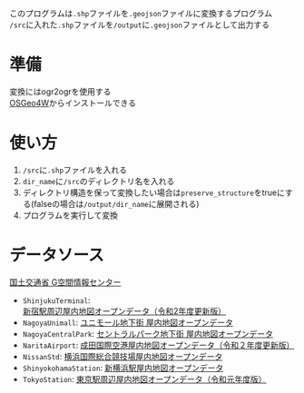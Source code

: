 このプログラムは`.shp`ファイルを`.geojson`ファイルに変換するプログラム  
`/src`に入れた`.shp`ファイルを`/output`に`.geojson`ファイルとして出力する

# 準備
変換にはogr2ogrを使用する  
[OSGeo4W](https://trac.osgeo.org/osgeo4w/)からインストールできる

# 使い方
1. `/src`に`.shp`ファイルを入れる
2. `dir_name`に`/src`のディレクトリ名を入れる
3. ディレクトリ構造を保って変換したい場合は`preserve_structure`をtrueにする(falseの場合は`/output/dir_name`に展開される)
4. プログラムを実行して変換

# データソース
[国土交通省 G空間情報センター](https://www.geospatial.jp/ckan/organization/seisakutokatsu)
- `ShinjukuTerminal`: [新宿駅周辺屋内地図オープンデータ（令和2年度更新版）](https://www.geospatial.jp/ckan/dataset/mlit-indoor-shinjuku-r2)
- `NagoyaUnimall`: [ユニモール地下街 屋内地図オープンデータ](https://www.geospatial.jp/ckan/dataset/city-nagoya-indoor-unimall)
- `NagoyaCentralPark`: [セントラルパーク地下街 屋内地図オープンデータ](https://www.geospatial.jp/ckan/dataset/city-nagoya-indoor-centralpark?resource_id=f803f525-bd47-44f3-8a99-9ad1a01205f8)
- `NaritaAirport`: [成田国際空港屋内地図オープンデータ（令和２年度更新版）](https://www.geospatial.jp/ckan/dataset/mlit-indoor-narita-airport-r2)
- `NissanStd`: [横浜国際総合競技場屋内地図オープンデータ](https://www.geospatial.jp/ckan/dataset/mlit-indoor-yokohama-arena)
- `ShinyokohamaStation`: [新横浜駅屋内地図オープンデータ](https://www.geospatial.jp/ckan/dataset/mlit-indoor-shin-yokohama)
- `TokyoStation`: [東京駅周辺屋内地図オープンデータ（令和元年度版）](https://www.geospatial.jp/ckan/dataset/mlit-indoor-tokyo)
